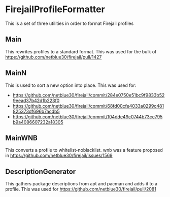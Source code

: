 FirejailProfileFormatter
========
This is a set of three utilities in order to format Firejail profiles

Main
------
This rewrites profiles to a standard format.
This was used for the bulk of https://github.com/netblue30/firejail/pull/1427

MainN
------
This is used to sort a new option into place.
This was used for:
- https://github.com/netblue30/firejail/commit/284e0750e51bc9f9833b529eead37b42d1b223f0
- https://github.com/netblue30/firejail/commit/68fd00cfe4033a0299c481825373df696b7acdb5
- https://github.com/netblue30/firejail/commit/104dde49c0744b73ce795b9a4086607232a18305

MainWNB
------
This converts a profile to whitelist-noblacklist.
wnb was a feature proposed in https://github.com/netblue30/firejail/issues/1569

DescriptionGenerator
------
This gathers package descriptions from apt and pacman and adds it to a profile.
This was used for https://github.com/netblue30/firejail/pull/2081
